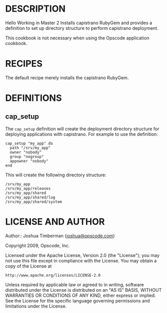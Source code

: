 DESCRIPTION
===========
Hello Working in Master 2
Installs capistrano RubyGem and provides a definition to set up directory structure to perform capistrano deployment.

This cookbook is not necessary when using the Opscode application cookbook.

RECIPES
=======

The default recipe merely installs the capistrano RubyGem.

DEFINITIONS
===========

cap_setup
---------

The `cap_setup` definition will create the deployment directory structure for deploying applications with capistrano. For example to use the definition:

    cap_setup "my_app" do
      path "/srv/my_app"
      owner "nobody"
      group "nogroup"
      appowner "nobody"
    end

This will create the following directory structure:

    /srv/my_app
    /srv/my_app/releases
    /srv/my_app/shared
    /srv/my_app/shared/log
    /srv/my_app/shared/system

LICENSE AND AUTHOR
==================

Author:: Joshua Timberman (<joshua@opscode.com>)

Copyright 2009, Opscode, Inc.

Licensed under the Apache License, Version 2.0 (the "License");
you may not use this file except in compliance with the License.
You may obtain a copy of the License at

    http://www.apache.org/licenses/LICENSE-2.0

Unless required by applicable law or agreed to in writing, software
distributed under the License is distributed on an "AS IS" BASIS,
WITHOUT WARRANTIES OR CONDITIONS OF ANY KIND, either express or implied.
See the License for the specific language governing permissions and
limitations under the License.
